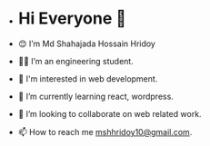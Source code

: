 - # Hi Everyone 👋

- 😊 I’m Md Shahajada Hossain Hridoy
- 👨‍🎓 I’m an engineering student. 
- 👀 I'm interested in web development.
- 🌱 I’m currently learning react, wordpress.
- 💞️ I’m looking to collaborate on web related work.
- 📫 How to reach me 
mshhridoy10@gmail.com.

<!---
mshhridoy75/mshhridoy75 is a ✨ special ✨ repository because its `README.md` (this file) appears on your GitHub profile.
You can click the Preview link to take a look at your changes.
--->
